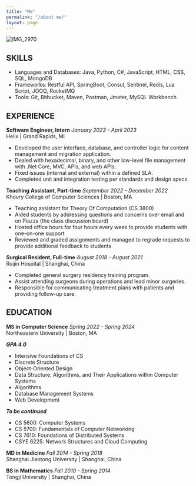 ```yaml
---
title: "Me"
permalink: "/about me/"
layout: page
---
```

![IMG_2970](https://user-images.githubusercontent.com/105135459/207773956-caefe9a1-0739-4563-bae6-afa0850c369a.jpeg)

## SKILLS
- Languages and Databases: Java, Python, C#, JavaScript, HTML, CSS, SQL, MongoDB
- Frameworks: Restful API, SpringBoot, Consul, Sentinel, Redis, Lua Script, JOOQ, RocketMQ
- Tools: Git, Bitbucket, Maven, Postman, Jmeter, MySQL Workbench

## EXPERIENCE
**Software Engineer, Intern** _January 2023 - April 2023_<br />
Helix | Grand Rapids, MI

- Developed the user interface, database, and controller logic for content management and migration application.
- Dealed with hexadecimal, binary, and other low-level file management with .Net Core, MVC, APIs, and web APIs. 
- Fixed issues (internal and external) within a defined SLA. 
- Completed unit and integration testing per standards and design specs. 

**Teaching Assistant, Part-time** _September 2022 - December 2022_<br />
Khoury College of Computer Sciences | Boston, MA

- Teaching assistant for Theory Of Computation (CS 3800)
- Aided students by addressing questions and concerns over email and on Piazza (the class discussion board)
- Hosted office hours for four hours every week to provide students with one-on-one support
- Reviewed and graded assignments and managed to regrade requests to provide additional feedback to students

**Surgical Resident, Full-time** _August 2018 - August 2021_<br />
Ruijin Hospital | Shanghai, China
- Completed general surgery residency training program.
- Assist attending surgeons during operations and lead minor surgeries.
- Responsible for communicating treatment plans with patients and providing follow-up care.

## EDUCATION

**MS in Computer Science**  _Spring 2022 - Spring 2024_<br />
Northeastern University | Boston, MA <br />

***GPA 4.0***
* Intensive Foundations of CS
* Discrete Structure
* Object-Oriented Design
* Data Structure, Algorithms, and Their Applications within Computer Systems
* Algorithms
* Database Management Systems
* Web Development <br />

***To be continued***
* CS 5600: Computer Systems
* CS 5700: Fundamentals of Computer Networking
* CS 7610: Foundations of Distributed Systems
* CSYE 6225: Network Structures and Cloud Computing

**MD in Medicine**  _Fall 2014 - Spring 2018_ <br />
Shanghai Jiaotong University | Shanghai, China

**BS in Mathematics**  _Fall 2010 - Spring 2014_ <br />
Tongji University | Shanghai, China
